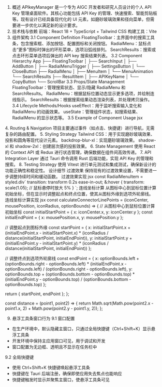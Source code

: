 1. 概述
APIkeyManager 是一个专为 AIGC 开发者和研究人员设计的个人 API Key 管理桌面软件。其核心功能包括 API Key 的管理、快速搜索、智能剪贴板等。现有设计已经具备现代化的 UI 元素，如磨砂玻璃效果和径向菜单，但需要进一步优化以满足新的设计要求。
2. 技术栈与依赖
前端：React 18 + TypeScript + Tailwind CSS
构建工具：Vite
3. 组件架构
3.1 Component Definition
FloatingToolbar：主界面中的搜索工具条，包含搜索框、添加按钮、配置图标和关闭按钮。
RadialMenu：鼠标点击“更多”图标时弹出的环形菜单，选项沿弧线排列。
SearchResults：搜索或点击环形菜单选项后弹出的 API key 搜索结果列表。
3.2 Component Hierarchy
App
├── FloatingToolbar
│   ├── SearchInput
│   ├── AddButton
│   ├── RadialMenuTrigger
│   ├── SettingsButton
│   └── CloseButton
├── RadialMenu
│   ├── MenuItem
│   └── MenuAnimation
└── SearchResults
    ├── ResultItem
    │   ├── APIKeyName
    │   └── CopyButton
    └── ScrollBar
3.3 Props/State Management
FloatingToolbar：管理搜索状态、显示/隐藏 RadialMenu 和 SearchResults。
RadialMenu：根据鼠标位置动态显示更多选项，并绘制连线指示。
SearchResults：根据搜索结果动态渲染列表，并处理拷贝操作。
3.4 Lifecycle Methods/Hooks
useEffect：用于监听搜索输入变化和 RadialMenu 的动画效果。
useState：管理组件状态，如搜索结果、RadialMenu 的显示状态等。
3.5 Example of Component Usage
jsx
<FloatingToolbar />
<RadialMenu />
<SearchResults />
4. Routing & Navigation
项目主要通过事件（如点击、快捷键）进行导航，无需复杂的路由配置。
5. Styling Strategy
Tailwind CSS：用于实现磨砂玻璃效果、投影和圆角等现代设计元素。
backdrop-blur-xl：实现磨砂玻璃效果。
shadow-xl 和 shadow-2xl：创建层次感的投影效果。
6. State Management
使用 React 的 Context API 或 Redux 进行状态管理，确保数据在组件间高效传递。
7. API Integration Layer
通过 Tauri 命令调用 Rust 后端功能，实现 API Key 的管理和搜索。
8. Testing Strategy
使用 Vitest 进行单元测试和集成测试，确保新设计的功能正确性和稳定性。
设计细节
过渡效果
保持现有的过渡效果设置，不需要进一步调整持续时间和缓动函数。
过渡效果实现
jsx
const RadialMenuItem = styled.div`
  transition: transform 0.2s ease-in-out;
  &:hover {
    transform: scale(1.05); // 鼠标悬停时放大 5%
  }
`;
连线坐标计算
从图标中心到鼠标位置计算初始坐标，但在显示时调整起点和终点位置，使其从图标外缘到选项外轮廓线。
连线坐标计算实现
jsx
const calculateConnectorLinePoints = (iconCenter, mousePosition, iconRadius, optionBounds) => {
  // 从图标中心到鼠标位置计算初始坐标
  const initialStartPoint = { x: iconCenter.x, y: iconCenter.y };
  const initialEndPoint = { x: mousePosition.x, y: mousePosition.y };

  // 调整起点到图标外缘
  const startPoint = {
    x: initialStartPoint.x + (initialEndPoint.x - initialStartPoint.x) * (iconRadius / distance(initialStartPoint, initialEndPoint)),
    y: initialStartPoint.y + (initialEndPoint.y - initialStartPoint.y) * (iconRadius / distance(initialStartPoint, initialEndPoint))
  };

  // 调整终点到选项外轮廓线
  const endPoint = {
    x: optionBounds.left + (optionBounds.right - optionBounds.left) * (initialEndPoint.x - optionBounds.left) / (optionBounds.right - optionBounds.left),
    y: optionBounds.top + (optionBounds.bottom - optionBounds.top) * (initialEndPoint.y - optionBounds.top) / (optionBounds.bottom - optionBounds.top)
  };

  return { startPoint, endPoint };
};

const distance = (point1, point2) => {
  return Math.sqrt(Math.pow(point2.x - point1.x, 2) + Math.pow(point2.y - point1.y, 2));
};

9. 悬浮工具条窗口行为
9.1 窗口配置
- 在生产环境中，默认隐藏主窗口，只通过全局快捷键（Ctrl+Shift+K）显示悬浮工具条
- 开发环境中保持主应用窗口可见，用于调试和开发
- 窗口配置为无边框、透明且不显示在任务栏中

9.2 全局快捷键
- 使用 Ctrl+Shift+K 快捷键唤起悬浮工具条
- 快捷键在 Tauri 后端注册，确保即使应用失去焦点也能响应
- 快捷键触发时显示并聚焦主窗口，使悬浮工具条可见
